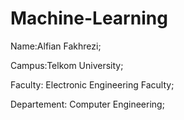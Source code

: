 # Machine-Learning


Name:Alfian Fakhrezi;

Campus:Telkom University;

Faculty: Electronic Engineering Faculty;

Departement: Computer Engineering;
